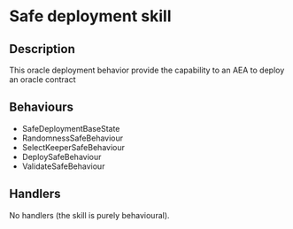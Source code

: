 # Safe deployment skill

## Description

This oracle deployment behavior provide the capability to an AEA to deploy
an oracle contract

## Behaviours

- SafeDeploymentBaseState
- RandomnessSafeBehaviour
- SelectKeeperSafeBehaviour
- DeploySafeBehaviour
- ValidateSafeBehaviour

## Handlers

No handlers (the skill is purely behavioural).
